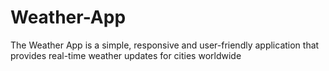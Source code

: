 # Weather-App
The Weather App is a simple, responsive and user-friendly application that provides real-time weather updates for cities worldwide
